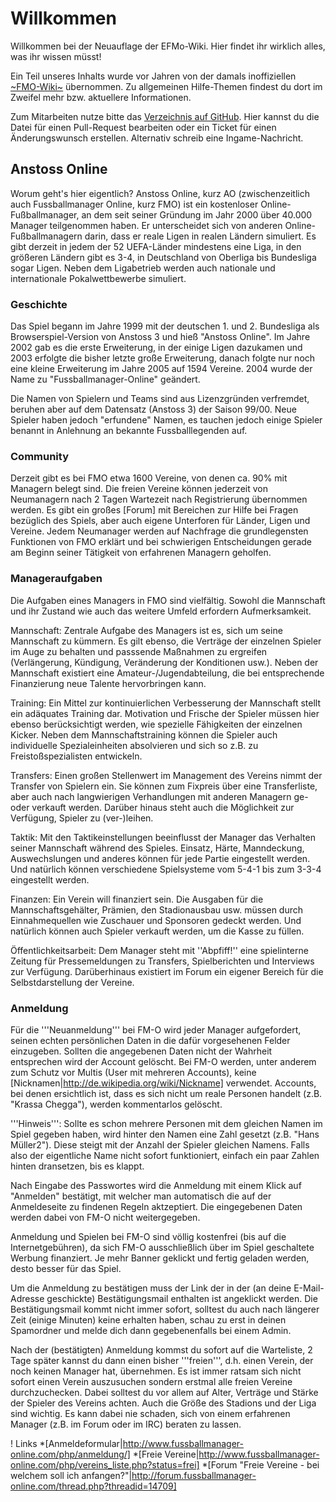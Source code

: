 # Willkommen

Willkommen bei der Neuauflage der EFMo-Wiki. Hier findet ihr wirklich alles, was ihr wissen müsst! 

Ein Teil unseres Inhalts wurde vor Jahren von der damals inoffiziellen [~FMO-Wiki~](http://www.dementia04.de/fmo/mediawiki/index.php/Hauptseite) übernommen. Zu allgemeinen Hilfe-Themen findest du dort im Zweifel mehr bzw. aktuellere Informationen. 

Zum Mitarbeiten nutze bitte das [Verzeichnis auf GitHub](https://github.com/quassy/efmo). Hier kannst du die Datei für einen Pull-Request bearbeiten oder ein Ticket für einen Änderungswunsch erstellen. Alternativ schreib eine Ingame-Nachricht.

## Anstoss Online

Worum geht's hier eigentlich? Anstoss Online, kurz AO (zwischenzeitlich auch Fussballmanager Online, kurz FMO) ist ein kostenloser Online-Fußballmanager, an dem seit seiner Gründung im Jahr 2000 über 40.000 Manager teilgenommen haben. Er unterscheidet sich von anderen Online-Fußballmanagern darin, dass er reale Ligen in realen Ländern simuliert. Es gibt derzeit in jedem der 52 UEFA-Länder mindestens eine Liga, in den größeren Ländern gibt es 3-4, in Deutschland von Oberliga bis Bundesliga sogar Ligen. Neben dem Ligabetrieb werden auch nationale und internationale Pokalwettbewerbe simuliert.

### Geschichte
Das Spiel begann im Jahre 1999 mit der deutschen 1. und 2. Bundesliga als Browserspiel-Version von Anstoss 3 und hieß "Anstoss Online". Im Jahre 2002 gab es die erste Erweiterung, in der einige Ligen dazukamen und 2003 erfolgte die bisher letzte große Erweiterung, danach folgte nur noch eine kleine Erweiterung im Jahre 2005 auf 1594 Vereine. 2004 wurde der Name zu "Fussballmanager-Online" geändert.

Die Namen von Spielern und Teams sind aus Lizenzgründen verfremdet, beruhen aber auf dem Datensatz (Anstoss 3) der Saison 99/00. Neue Spieler haben jedoch "erfundene" Namen, es tauchen jedoch einige Spieler benannt in Anlehnung an bekannte Fussballlegenden auf.

### Community
Derzeit gibt es bei FMO etwa 1600 Vereine, von denen ca. 90% mit Managern belegt sind. Die freien Vereine können jederzeit von Neumanagern nach 2 Tagen Wartezeit nach Registrierung übernommen werden. Es gibt ein großes [Forum] mit Bereichen zur Hilfe bei Fragen bezüglich des Spiels, aber auch eigene Unterforen für Länder, Ligen und Vereine. Jedem Neumanager werden auf Nachfrage die grundlegensten Funktionen von FMO erklärt und bei schwierigen Entscheidungen gerade am Beginn seiner Tätigkeit von erfahrenen Managern geholfen.

### Manageraufgaben
Die Aufgaben eines Managers in FMO sind vielfältig. Sowohl die Mannschaft und ihr Zustand wie auch das weitere Umfeld erfordern Aufmerksamkeit.

Mannschaft: Zentrale Aufgabe des Managers ist es, sich um seine Mannschaft zu kümmern. Es gilt ebenso, die Verträge der einzelnen Spieler im Auge zu behalten und passsende Maßnahmen zu ergreifen (Verlängerung, Kündigung, Veränderung der Konditionen usw.). Neben der Mannschaft existiert eine Amateur-/Jugendabteilung, die bei entsprechende Finanzierung neue Talente hervorbringen kann.

Training: Ein Mittel zur kontinuierlichen Verbesserung der Mannschaft stellt ein adäquates Training dar. Motivation und Frische der Spieler müssen hier ebenso berücksichtigt werden, wie spezielle Fähigkeiten der einzelnen Kicker. Neben dem Mannschaftstraining können die Spieler auch individuelle Spezialeinheiten absolvieren und sich so z.B. zu Freistoßspezialisten entwickeln. 

Transfers: Einen großen Stellenwert im Management des Vereins nimmt der Transfer von Spielern ein. Sie können zum Fixpreis über eine Transferliste, aber auch nach langwierigen Verhandlungen mit anderen Managern ge- oder verkauft werden. Darüber hinaus steht auch die Möglichkeit zur Verfügung, Spieler zu (ver-)leihen.

Taktik: Mit den Taktikeinstellungen beeinflusst der Manager das Verhalten seiner Mannschaft während des Spieles. Einsatz, Härte, Manndeckung, Auswechslungen und anderes können für jede Partie eingestellt werden. Und natürlich können verschiedene Spielsysteme vom 5-4-1 bis zum 3-3-4 eingestellt werden.

Finanzen: Ein Verein will finanziert sein. Die Ausgaben für die Mannschaftsgehälter, Prämien, den Stadionausbau usw. müssen durch Einnahmequellen wie Zuschauer und Sponsoren gedeckt werden. Und natürlich können auch Spieler verkauft werden, um die Kasse zu füllen.

Öffentlichkeitsarbeit: Dem Manager steht mit ''Abpfiff!'' eine spielinterne Zeitung für Pressemeldungen zu Transfers, Spielberichten und Interviews zur Verfügung. Darüberhinaus existiert im Forum ein eigener Bereich für die Selbstdarstellung der Vereine.

### Anmeldung

Für die '''Neuanmeldung''' bei FM-O wird jeder Manager aufgefordert, seinen echten persönlichen Daten in die dafür vorgesehenen Felder einzugeben. Sollten die angegebenen Daten nicht der Wahrheit entsprechen wird der Account gelöscht. Bei FM-O werden, unter anderem zum Schutz vor Multis (User mit mehreren Accounts), keine [Nicknamen|http://de.wikipedia.org/wiki/Nickname] verwendet. Accounts, bei denen ersichtlich ist, dass es sich nicht um reale Personen handelt (z.B. "Krassa Chegga"), werden kommentarlos gelöscht. 

'''Hinweis''': Sollte es schon mehrere Personen mit dem gleichen Namen im Spiel gegeben haben, wird hinter den Namen eine Zahl gesetzt (z.B. "Hans Müller2"). Diese steigt mit der Anzahl der Spieler gleichen Namens. Falls also der eigentliche Name nicht sofort funktioniert, einfach ein paar Zahlen hinten dransetzen, bis es klappt.

Nach Eingabe des Passwortes wird die Anmeldung mit einem Klick auf "Anmelden" bestätigt, mit welcher man automatisch die auf der Anmeldeseite zu findenen Regeln aktzeptiert. Die eingegebenen Daten werden dabei von FM-O nicht weitergegeben. 

Anmeldung und Spielen bei FM-O sind völlig kostenfrei (bis auf die Internetgebühren), da sich FM-O ausschließlich über im Spiel geschaltete Werbung finanziert. Je mehr Banner geklickt und fertig geladen werden, desto besser für das Spiel.

Um die Anmeldung zu bestätigen muss der Link der in der (an deine E-Mail-Adresse geschickte) Bestätigungsmail enthalten ist angeklickt werden. Die Bestätigungsmail kommt nicht immer sofort, solltest du auch nach längerer Zeit (einige Minuten) keine erhalten haben, schau zu erst in deinen Spamordner und melde dich dann gegebenenfalls bei einem Admin. 

Nach der (bestätigten) Anmeldung kommst du sofort auf die Warteliste, 2 Tage später kannst du dann einen bisher '''freien''', d.h. einen Verein, der noch keinen Manager hat, übernehmen. Es ist immer ratsam sich nicht sofort einen Verein auszusuchen sondern erstmal alle freien Vereine durchzuchecken. Dabei solltest du vor allem auf Alter, Verträge und Stärke der Spieler des Vereins achten. Auch die Größe des Stadions und der Liga sind wichtig. Es kann dabei nie schaden, sich von einem erfahrenen Manager (z.B. im Forum oder im IRC) beraten zu lassen. 

! Links
*[Anmeldeformular|http://www.fussballmanager-online.com/php/anmeldung/]
*[Freie Vereine|http://www.fussballmanager-online.com/php/vereins_liste.php?status=frei]
*[Forum "Freie Vereine - bei welchem soll ich anfangen?"|http://forum.fussballmanager-online.com/thread.php?threadid=14709]

